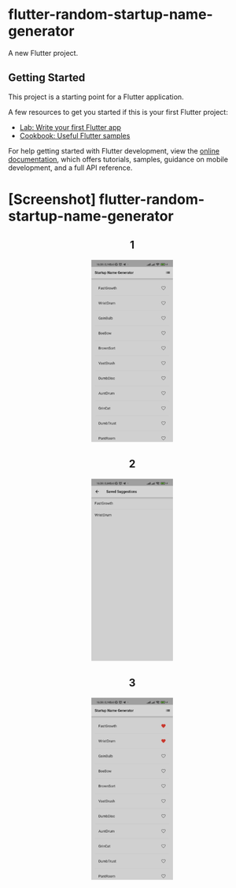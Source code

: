 # flutter-random-startup-name-generator

A new Flutter project.

## Getting Started

This project is a starting point for a Flutter application.

A few resources to get you started if this is your first Flutter project:

- [Lab: Write your first Flutter app](https://docs.flutter.dev/get-started/codelab)
- [Cookbook: Useful Flutter samples](https://docs.flutter.dev/cookbook)

For help getting started with Flutter development, view the
[online documentation](https://docs.flutter.dev/), which offers tutorials,
samples, guidance on mobile development, and a full API reference.

# [Screenshot] flutter-random-startup-name-generator



<h2 align="center">1</h2>

<p align="center" width="100%">
    <img width="33%" src="./assets/images/1.jpeg">
</p>

<h2 align="center">2</h2>

<p align="center" width="100%">
    <img width="33%" src="./assets/images/2.jpeg">
</p>

<h2 align="center">3</h2>

<p align="center" width="100%">
    <img width="33%" src="./assets/images/3.jpeg">
</p>
